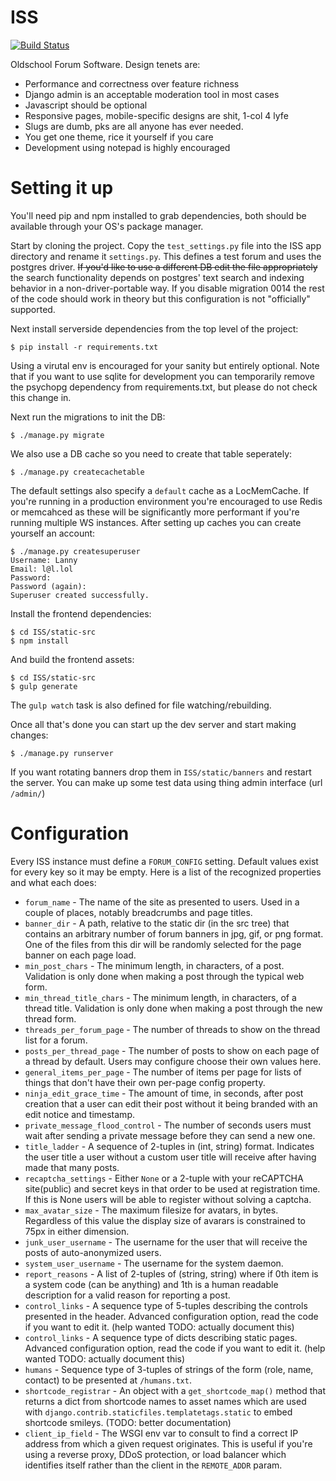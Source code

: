 # ISS
[![Build Status](https://travis-ci.org/RyanJenkins/ISS.svg?branch=master)](https://travis-ci.org/RyanJenkins/ISS)

Oldschool Forum Software. Design tenets are:

- Performance and correctness over feature richness
- Django admin is an acceptable moderation tool in most cases
- Javascript should be optional
- Responsive pages, mobile-specific designs are shit, 1-col 4 lyfe
- Slugs are dumb, pks are all anyone has ever needed.
- You get one theme, rice it yourself if you care
- Development using notepad is highly encouraged

# Setting it up

You'll need pip and npm installed to grab dependencies, both should be available
through your OS's package manager.

Start by cloning the project. Copy the `test_settings.py` file into the ISS app
directory and rename it `settings.py`. This defines a test forum and uses the
postgres driver. ~~If you'd like to use a different DB edit the file
appropriately~~ the search functionality depends on postgres' text search and
indexing behavior in a non-driver-portable way. If you disable migration 0014
the rest of the code should work in theory but this configuration is not
"officially" supported.

Next install serverside dependencies from the top level of the project:

```
$ pip install -r requirements.txt
```

Using a virutal env is encouraged for your sanity but entirely optional.  Note
that if you want to use sqlite for development you can temporarily remove the
psychopg dependency from requirements.txt, but please do not check this change
in.

Next run the migrations to init the DB:

```
$ ./manage.py migrate
```

We also use a DB cache so you need to create that table seperately:

```
$ ./manage.py createcachetable
```

The default settings also specify a `default` cache as a LocMemCache. If you're
running in a production environment you're encouraged to use Redis or memcahced
as these will be significantly more performant if you're running multiple WS
instances. After setting up caches you can create yourself an account:

```
$ ./manage.py createsuperuser
Username: Lanny
Email: l@l.lol
Password: 
Password (again): 
Superuser created successfully.
```

Install the frontend dependencies:

```
$ cd ISS/static-src
$ npm install
```

And build the frontend assets:

```
$ cd ISS/static-src
$ gulp generate
```

The `gulp watch` task is also defined for file watching/rebuilding.

Once all that's done you can start up the dev server and start making changes:

```
$ ./manage.py runserver
```

If you want rotating banners drop them in `ISS/static/banners` and restart the 
server. You can make up some test data using thing admin interface (url
`/admin/`)

# Configuration
Every ISS instance must define a `FORUM_CONFIG` setting. Default values exist
for every key so it may be empty. Here is a list of the recognized properties
and what each does:

- `forum_name` - The name of the site as presented to users. Used in a couple of places, notably breadcrumbs and page titles.
- `banner_dir` - A path, relative to the static dir (in the src tree) that contains an arbitrary number of forum banners in jpg, gif, or png format. One of the files from this dir will be randomly selected for the page banner on each page load.
- `min_post_chars` - The minimum length, in characters, of a post. Validation is only done when making a post through the typical web form.
- `min_thread_title_chars` - The minimum length, in characters, of a thread title. Validation is only done when making a post through the new thread form.
- `threads_per_forum_page` - The number of threads to show on the thread list for a forum.
- `posts_per_thread_page` - The number of posts to show on each page of a thread by default. Users may configure choose their own values here.
- `general_items_per_page` - The number of items per page for lists of things that don't have their own per-page config property.
- `ninja_edit_grace_time` - The amount of time, in seconds, after post creation that a user can edit their post without it being branded with an edit notice and timestamp.
- `private_message_flood_control` - The number of seconds users must wait after sending a private message before they can send a new one.
- `title_ladder` - A sequence of 2-tuples in (int, string) format. Indicates the user title a user without a custom user title will receive after having made that many posts.
- `recaptcha_settings` - Either `None` or a 2-tuple with your reCAPTCHA site(public) and secret keys in that order to be used at registration time. If this is None users will be able to register without solving a captcha.
- `max_avatar_size` - The maximum filesize for avatars, in bytes. Regardless of this value the display size of avarars is constrained to 75px in either dimension.
- `junk_user_username` - The username for the user that will receive the posts of auto-anonymized users.
- `system_user_username` - The username for the system daemon.
- `report_reasons` - A list of 2-tuples of (string, string) where if 0th item is a system code (can be anything) and 1th is a human readable description for a valid reason for reporting a post.
- `control_links` - A sequence type of 5-tuples describing the controls presented in the header. Advanced configuration option, read the code if you want to edit it. (help wanted TODO: actually document this)
- `control_links` - A sequence type of dicts describing static pages. Advanced configuration option, read the code if you want to edit it. (help wanted TODO: actually document this)
- `humans` - Sequence type of 3-tuples of strings of the form (role, name, contact) to be presented at `/humans.txt`.
- `shortcode_registrar` - An object with a `get_shortcode_map()` method that returns a dict from shortcode names to asset names which are used with `django.contrib.staticfiles.templatetags.static` to embed shortcode smileys. (TODO: better documentation)
- `client_ip_field` - The WSGI env var to consult to find a correct IP address from which a given request originates. This is useful if you're using a reverse proxy, DDoS protection, or load balancer which identifies itself rather than the client in the `REMOTE_ADDR` param.
